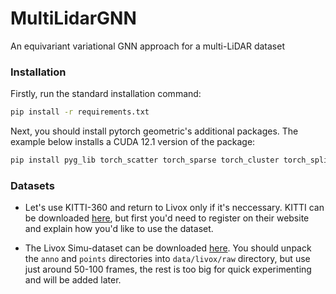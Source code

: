 # MultiLidarGNN
An equivariant variational GNN approach for a multi-LiDAR dataset

### Installation

Firstly, run the standard installation command:

```bash
pip install -r requirements.txt
```

Next, you should install pytorch geometric's additional packages. The example below installs a CUDA 12.1 version of the package:

```bash
pip install pyg_lib torch_scatter torch_sparse torch_cluster torch_spline_conv -f https://data.pyg.org/whl/torch-2.2.0+cu121.html
```

### Datasets

- Let's use KITTI-360 and return to Livox only if it's neccessary. KITTI can be downloaded [here](https://www.cvlibs.net/datasets/kitti-360/), but
first you'd need to register on their website and explain how you'd like to use the dataset.

- The Livox Simu-dataset can be downloaded [here](https://livox-wiki-en.readthedocs.io/en/latest/data_summary/dataset.html).
You should unpack the `anno` and `points` directories into `data/livox/raw` directory, but use just around 50-100 frames, the rest is
too big for quick experimenting and will be added later.

